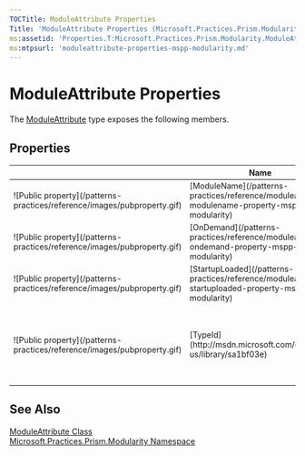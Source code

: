 ```yaml
---
TOCTitle: ModuleAttribute Properties
Title: 'ModuleAttribute Properties (Microsoft.Practices.Prism.Modularity)'
ms:assetid: 'Properties.T:Microsoft.Practices.Prism.Modularity.ModuleAttribute'
ms:mtpsurl: 'moduleattribute-properties-mspp-modularity.md'
---
```



# ModuleAttribute Properties

The [ModuleAttribute](/patterns-practices/reference/moduleattribute-class-mspp-modularity) type exposes the following members.

## Properties


<table>
<thead>
<tr class="header">
<th> </th>
<th>Name</th>
<th>Description</th>
</tr>
</thead>
<tbody>
<tr class="odd">
<td>![Public property](/patterns-practices/reference/images/pubproperty.gif)</td>
<td>[ModuleName](/patterns-practices/reference/moduleattribute-modulename-property-mspp-modularity)</td>
<td><div class="summary">
Gets or sets the name of the module.
</div></td>
</tr>
<tr class="even">
<td>![Public property](/patterns-practices/reference/images/pubproperty.gif)</td>
<td>[OnDemand](/patterns-practices/reference/moduleattribute-ondemand-property-mspp-modularity)</td>
<td><div class="summary">
Gets or sets the value indicating whether the module should be loaded OnDemand.
</div></td>
</tr>
<tr class="odd">
<td>![Public property](/patterns-practices/reference/images/pubproperty.gif)</td>
<td>[StartupLoaded](/patterns-practices/reference/moduleattribute-startuploaded-property-mspp-modularity)</td>
<td><strong>Obsolete.</strong>
<div class="summary">
Gets or sets a value indicating whether the module should be loaded at startup.
</div></td>
</tr>
<tr class="even">
<td>![Public property](/patterns-practices/reference/images/pubproperty.gif)</td>
<td>[TypeId](http://msdn.microsoft.com/en-us/library/sa1bf03e)</td>
<td><div class="summary">
When implemented in a derived class, gets a unique identifier for this [Attribute](http://msdn.microsoft.com/en-us/library/e8kc3626).
</div>
(Inherited from [Attribute](http://msdn.microsoft.com/en-us/library/e8kc3626).)</td>
</tr>
</tbody>
</table>

## See Also

[ModuleAttribute Class](/patterns-practices/reference/moduleattribute-class-mspp-modularity)  
[Microsoft.Practices.Prism.Modularity Namespace](/patterns-practices/reference/mspp-modularity-namespace)  
